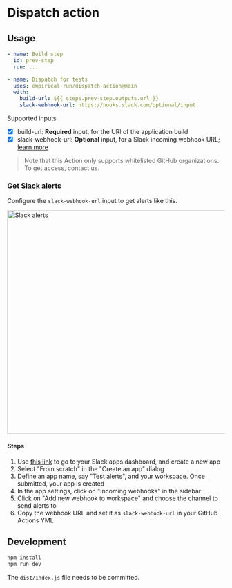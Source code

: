 # Dispatch action

## Usage

```yml
- name: Build step
  id: prev-step
  run: ...

- name: Dispatch for tests
  uses: empirical-run/dispatch-action@main
  with:
    build-url: ${{ steps.prev-step.outputs.url }}
    slack-webhook-url: https://hooks.slack.com/optional/input
```

Supported inputs
- [x] build-url: **Required** input, for the URl of the application build
- [x] slack-webhook-url: **Optional** input, for a Slack incoming webhook URL; [learn more](#get-slack-alerts)

> Note that this Action only supports whitelisted GitHub organizations. To get access, contact us.

### Get Slack alerts

Configure the `slack-webhook-url` input to get alerts like this.

<img width="517" alt="Slack alerts" src="https://github.com/empirical-run/dispatch-action/assets/284612/32ec902a-c8d0-48d6-afe3-447e0aaec049">

#### Steps

1. Use [this link](https://api.slack.com/apps?new_app=1) to go to your Slack apps dashboard, and create a new app
2. Select "From scratch" in the "Create an app" dialog
3. Define an app name, say "Test alerts", and your workspace. Once submitted, your app is created
4. In the app settings, click on "Incoming webhooks" in the sidebar
5. Click on "Add new webhook to workspace" and choose the channel to send alerts to
6. Copy the webhook URL and set it as `slack-webhook-url` in your GitHub Actions YML

## Development

```sh
npm install
npm run dev
```

The `dist/index.js` file needs to be committed.
